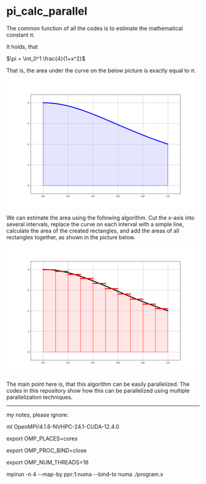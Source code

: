 
# pi_calc_parallel

The common function of all the codes is to estimate the mathematical constant $\pi$.

It holds, that

$\pi = \int_0^1 \frac{4}{1+x^2}$

That is, the area under the curve on the below picture is exactly equal to $\pi$.

![calculating PI as and integral](img_integral.png)

We can estimate the area using the following algorithm. Cut the x-axis into several intervals, replace the curve on each interval with a simple line, calculate the area of the created rectangles, and add the areas of all rectangles together, as shown in the picture below.

![calculating PI as a sum of rectangles](img_rectangles.png)

The main point here is, that this algorithm can be easily parallelized. The codes in this repository show how this can be parallelized using multiple parallelization techniques.











---

my notes, please ignore:

ml OpenMPI/4.1.6-NVHPC-24.1-CUDA-12.4.0

export OMP_PLACES=cores

export OMP_PROC_BIND=close

export OMP_NUM_THREADS=16

mpirun -n 4 --map-by ppr:1:numa --bind-to numa ./program.x
